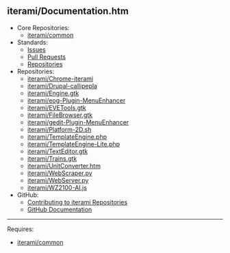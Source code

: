 iterami/Documentation.htm
-------------------------

* Core Repositories:
  * [iterami/common](https://github.com/iterami/Documentation.htm/blob/gh-pages/common/README.md)
* Standards:
  * [Issues](https://github.com/iterami/Documentation.htm/blob/gh-pages/standards/issues.md)
  * [Pull Requests](https://github.com/iterami/Documentation.htm/blob/gh-pages/standards/pull-requests.md)
  * [Repositories](https://github.com/iterami/Documentation.htm/blob/gh-pages/standards/repositories.md)
* Repositories:
  * [iterami/Chrome-iterami](https://github.com/iterami/Documentation.htm/blob/gh-pages/repositories/chrome-iterami.md)
  * [iterami/Drupal-callipepla](https://github.com/iterami/Documentation.htm/blob/gh-pages/repositories/drupal-callipepla.md)
  * [iterami/Engine.gtk](https://github.com/iterami/Documentation.htm/blob/gh-pages/repositories/engine-gtk.md)
  * [iterami/eog-Plugin-MenuEnhancer](https://github.com/iterami/Documentation.htm/blob/gh-pages/repositories/eog-plugin-menuenhancer.md)
  * [iterami/EVETools.gtk](https://github.com/iterami/Documentation.htm/blob/gh-pages/repositories/evetools-gtk.md)
  * [iterami/FileBrowser.gtk](https://github.com/iterami/Documentation.htm/blob/gh-pages/repositories/filebrowser-gtk.md)
  * [iterami/gedit-Plugin-MenuEnhancer](https://github.com/iterami/Documentation.htm/blob/gh-pages/repositories/gedit-plugin-menuenhancer.md)
  * [iterami/Platform-2D.sh](https://github.com/iterami/Documentation.htm/blob/gh-pages/repositories/platform-2d-sh.md)
  * [iterami/TemplateEngine.php](https://github.com/iterami/Documentation.htm/blob/gh-pages/repositories/templateengine-php.md)
  * [iterami/TemplateEngine-Lite.php](https://github.com/iterami/Documentation.htm/blob/gh-pages/repositories/templateengine-lite-php.md)
  * [iterami/TextEditor.gtk](https://github.com/iterami/Documentation.htm/blob/gh-pages/repositories/texteditor-gtk.md)
  * [iterami/Trains.gtk](https://github.com/iterami/Documentation.htm/blob/gh-pages/repositories/trains-gtk.md)
  * [iterami/UnitConverter.htm](https://github.com/iterami/Documentation.htm/blob/gh-pages/repositories/unitconverter-htm.md)
  * [iterami/WebScraper.py](https://github.com/iterami/Documentation.htm/blob/gh-pages/repositories/webscraper-py.md)
  * [iterami/WebServer.py](https://github.com/iterami/Documentation.htm/blob/gh-pages/repositories/webserver-py.md)
  * [iterami/WZ2100-AI.js](https://github.com/iterami/Documentation.htm/blob/gh-pages/repositories/wz2100-ai-js.md)
* GitHub:
  * [Contributing to iterami Repositories](https://github.com/iterami/Documentation.htm/blob/gh-pages/CONTRIBUTING.md)
  * [GitHub Documentation](https://github.com/iterami/Documentation.htm/blob/gh-pages/github/README.md)

---

Requires:
* [iterami/common](https://github.com/iterami/common)
